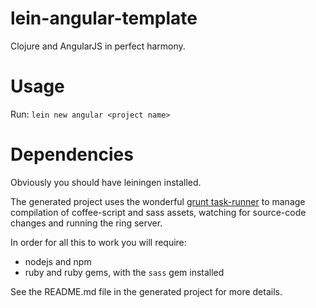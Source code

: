 # lein-angular-template

Clojure and AngularJS in perfect harmony.


# Usage

Run: ```lein new angular <project name>```

# Dependencies

Obviously you should have leiningen installed.

The generated project uses the wonderful [grunt task-runner](http://gruntjs.com) to manage compilation of coffee-script and sass assets, watching for source-code changes and running the ring server.

In order for all this to work you will require:
- nodejs and npm
- ruby and ruby gems, with the ```sass``` gem installed

See the README.md file in the generated project for more details. 